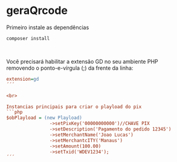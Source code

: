 # geraQrcode

Primeiro instale as dependências
```
composer install
```

<br>

Você precisará habilitar a extensão GD no seu ambiente PHP<br>
removendo o ponto-e-vírgula (;) da frente da linha:
```php.ini
extension=gd
´´´

<br>

Instancias principais para criar o playload do pix
```php
$obPlayload = (new Playload)
                ->setPixKey('00000000000')//CHAVE PIX 
                ->setDescription('Pagamento do pedido 12345')
                ->setMerchantName('Joao Lucas')
                ->setMerchantcITY('Manaus')
                ->setAmount(100.00)
                ->setTxid('WDEV1234');
´´´
